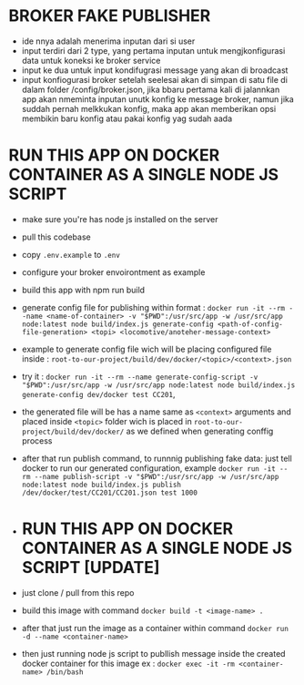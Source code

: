 # BROKER FAKE PUBLISHER
- ide nnya adalah menerima inputan dari si user
- input terdiri dari 2 type, yang pertama inputan untuk mengjkonfigurasi data untuk koneksi ke broker service
- input ke dua untuk input kondifugrasi message yang akan di broadcast
- input konfiogurasi broker setelah seelesai akan di simpan di satu file di dalam folder /config/broker.json, jika bbaru pertama kali di jalannkan app akan nmeminta inputan unutk konfig ke message broker, namun jika suddah pernah melkkukan konfig, maka app akan memberikan opsi membikin baru konfig atau pakai konfig yag sudah aada


# RUN THIS APP ON DOCKER CONTAINER AS A SINGLE NODE JS SCRIPT 
- make sure you're has node js installed on the server
- pull this codebase
- copy `.env.example` to `.env`
- configure your broker envoirontment as example
- build this app with npm run build 
- generate config file for publishing within format : `docker run -it --rm --name <name-of-container> -v "$PWD":/usr/src/app -w /usr/src/app node:latest node build/index.js generate-config <path-of-config-file-generation> <topi> <locomotive/anoteher-message-context>`
- example to generate config file wich will be placing configured file inside : `root-to-our-project/build/dev/docker/<topic>/<context>.json` 
- try it : `docker run -it --rm --name generate-config-script -v "$PWD":/usr/src/app -w /usr/src/app node:latest node build/index.js generate-config dev/docker test CC201`, 
- the generated file will be has a name same as `<context>` arguments and placed inside `<topic>` folder wich is placed in `root-to-our-project/build/dev/docker/` as we defined when generating conffig process
- after that run publish command, to runnnig publishing fake data: just tell docker to run our generated configuration, example `docker run -it --rm --name publish-script -v "$PWD":/usr/src/app -w /usr/src/app node:latest node build/index.js publish /dev/docker/test/CC201/CC201.json test 1000`
  
- # RUN THIS APP ON DOCKER CONTAINER AS A SINGLE NODE JS SCRIPT [UPDATE]
- just clone / pull from this repo 
- build this image with command ```docker build -t <image-name> .```
- after that just run the image as a container within command ```docker run -d --name <container-name>```
- then just running node js script to publlish message inside the created docker container for this image ex : ```docker exec -it -rm <container-name> /bin/bash```